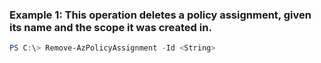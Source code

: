 ### Example 1: This operation deletes a policy assignment, given its name and the scope it was created in.
```powershell
PS C:\> Remove-AzPolicyAssignment -Id <String>
```

